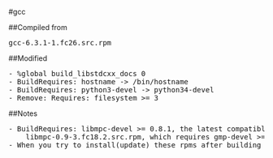 #gcc

##Compiled from
<pre>gcc-6.3.1-1.fc26.src.rpm</pre>

##Modified
<pre>
- %global build_libstdcxx_docs 0
- BuildRequires: hostname -> /bin/hostname
- BuildRequires: python3-devel -> python34-devel
- Remove: Requires: filesystem >= 3
</pre>

##Notes
<pre>
- BuildRequires: libmpc-devel >= 0.8.1, the latest compatible version is:
	libmpc-0.9-3.fc18.2.src.rpm, which requires gmp-devel >= 4.3.2, mpfr-devel >= 2.4.2
- When you try to install(update) these rpms after building for the first time, 'gettext' and 'libtool' would get broken dependencies.  You may just add '--nodeps' to force installation first, then recompile 'gettext' and 'libtool' using the new version of gcc.
</pre>
